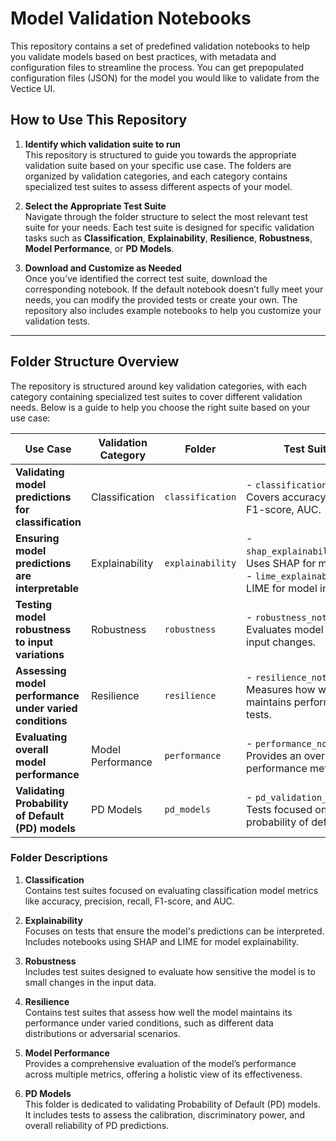 # Model Validation Notebooks

This repository contains a set of predefined validation notebooks to help you validate models based on best practices, with metadata and configuration files to streamline the process. You can get prepopulated configuration files (JSON) for the model you would like to validate from the Vectice UI.

## How to Use This Repository

1. **Identify which validation suite to run**  
   This repository is structured to guide you towards the appropriate validation suite based on your specific use case. The folders are organized by validation categories, and each category contains specialized test suites to assess different aspects of your model.

2. **Select the Appropriate Test Suite**  
   Navigate through the folder structure to select the most relevant test suite for your needs. Each test suite is designed for specific validation tasks such as **Classification**, **Explainability**, **Resilience**, **Robustness**, **Model Performance**, or **PD Models**.

3. **Download and Customize as Needed**  
   Once you’ve identified the correct test suite, download the corresponding notebook. If the default notebook doesn’t fully meet your needs, you can modify the provided tests or create your own. The repository also includes example notebooks to help you customize your validation tests.

---

## Folder Structure Overview

The repository is structured around key validation categories, with each category containing specialized test suites to cover different validation needs. Below is a guide to help you choose the right suite based on your use case:

| **Use Case**                                       | **Validation Category** | **Folder**                         | **Test Suites Available**                                                                                   |
|----------------------------------------------------|-------------------------|------------------------------------|--------------------------------------------------------------------------------------------------------------|
| **Validating model predictions for classification** | Classification          | `classification`                   | - `classification_notebook.ipynb`: Covers accuracy, precision, recall, F1-score, AUC.                        |
| **Ensuring model predictions are interpretable**   | Explainability          | `explainability`                   | - `shap_explainability_notebook.ipynb`: Uses SHAP for model interpretation.<br>- `lime_explainability.ipynb`: Uses LIME for model interpretation. |
| **Testing model robustness to input variations**   | Robustness              | `robustness`                       | - `robustness_notebook.ipynb`: Evaluates model sensitivity to small input changes.                           |
| **Assessing model performance under varied conditions** | Resilience             | `resilience`                       | - `resilience_notebook.ipynb`: Measures how well the model maintains performance under stress tests.         |
| **Evaluating overall model performance**           | Model Performance       | `performance`                      | - `performance_notebook.ipynb`: Provides an overview of standard performance metrics.                        |
| **Validating Probability of Default (PD) models**  | PD Models               | `pd_models`                        | - `pd_validation_notebook.ipynb`: Tests focused on validating probability of default predictions. |

### Folder Descriptions

1. **Classification**  
   Contains test suites focused on evaluating classification model metrics like accuracy, precision, recall, F1-score, and AUC.

2. **Explainability**  
   Focuses on tests that ensure the model's predictions can be interpreted. Includes notebooks using SHAP and LIME for model explainability.

3. **Robustness**  
   Includes test suites designed to evaluate how sensitive the model is to small changes in the input data.

4. **Resilience**  
   Contains test suites that assess how well the model maintains its performance under varied conditions, such as different data distributions or adversarial scenarios.

5. **Model Performance**  
   Provides a comprehensive evaluation of the model’s performance across multiple metrics, offering a holistic view of its effectiveness.

6. **PD Models**  
   This folder is dedicated to validating Probability of Default (PD) models. It includes tests to assess the calibration, discriminatory power, and overall reliability of PD predictions.
